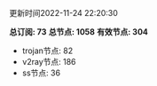 更新时间2022-11-24 22:20:30

**总订阅: 73**
**总节点: 1058**
**有效节点: 304**
- trojan节点: 82
- v2ray节点: 186
- ss节点: 36
